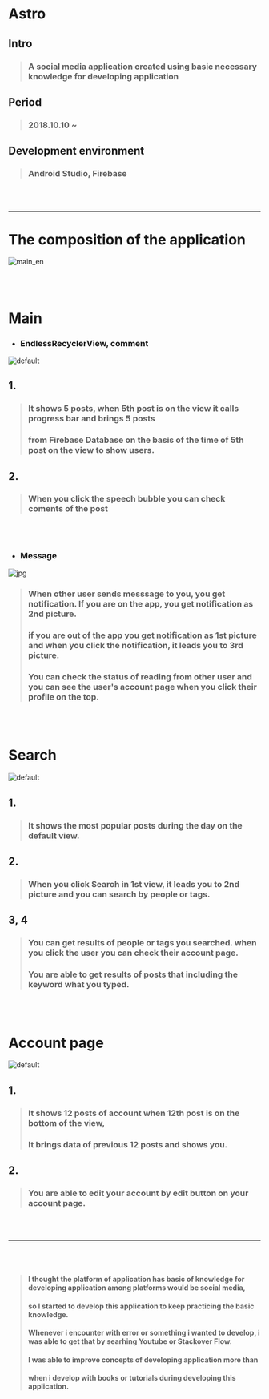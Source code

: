 # Astro
## Intro
> ### A social media application created using basic necessary knowledge for developing application
## Period
> ### 2018.10.10 ~
## Development environment 
> ### Android Studio, Firebase
<br /><br />
***

# The composition of the application
![main_en](https://user-images.githubusercontent.com/31762036/49375420-93d8d580-f747-11e8-85ca-54ae94ccc3b6.jpg)

<br /><br />

# Main

- ### EndlessRecyclerView, comment
![default](https://user-images.githubusercontent.com/31762036/49206091-56491500-f3f4-11e8-85f2-f35e47c2a8e4.jpg)

## 1.
> ### It shows 5 posts, when 5th post is on the view it calls progress bar and brings 5 posts 
> ### from Firebase Database on the basis of the time of 5th post on the view to show users.
## 2.
> ### When you click the speech bubble you can check coments of the post
<br /><br />
- ### Message
![jpg](https://user-images.githubusercontent.com/31762036/49153610-960eee80-f359-11e8-93f7-6caa6fcf0b9d.jpg)

> ### When other user sends messsage to you, you get notification. If you are on the app, you get notification as 2nd picture.
> ### if you are out of the app you get notification as 1st picture and when you click the notification, it leads you to 3rd picture.
> ### You can check the status of reading from other user and you can see the user's account page when you click their profile on the top.

<br /><br />

# Search
![default](https://user-images.githubusercontent.com/31762036/49205357-1f71ff80-f3f2-11e8-8df1-852b6503de62.jpg)

## 1.
> ### It shows the most popular posts during the day on the default view.
## 2.
> ### When you click Search in 1st view, it leads you to 2nd picture and you can search by people or tags.
## 3, 4
> ### You can get results of people or tags you searched. when you click the user you can check their account page.
> ### You are able to get results of posts that including the keyword what you typed.

<br /><br />

# Account page
![default](https://user-images.githubusercontent.com/31762036/49207618-ca85b780-f3f8-11e8-961a-3be53137e2f2.jpg)

## 1.
> ### It shows 12 posts of account when 12th post is on the bottom of the view, 
> ### It brings data of previous 12 posts and shows you.
## 2.
> ### You are able to edit your account by edit button on your account page.
<br /><br />
***
<br /><br />

> #### I thought the platform of application has basic of knowledge for developing application among platforms would be social media,
> #### so I started to develop this application to keep practicing the basic knowledge.
> #### Whenever i encounter with error or something i wanted to develop, i was able to get that by searhing Youtube or Stackover Flow.
> #### I was able to improve concepts of developing application more than
> #### when i develop with books or tutorials during developing this application. 
